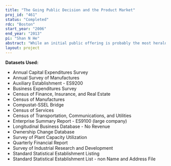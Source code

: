 ```yaml
---
title: "The Going Public Decision and the Product Market"
proj_id: "461"
status: "Completed"
rdc: "Boston"
start_year: "2006"
end_year: "2013"
pi: "Shan N He"
abstract: "While an initial public offering is probably the most heralded mechanism of going public, the most common and successful mechanism of going public is, however, through an acquisition of the private firm by an existing public company. Since going public allows the firm to access external financing through the equity market for the first time in its life, going public may have important implications for the firm’s product market performance as well. In this research project, we will analyze (for the first time in the literature) how the product market performance of a firm affects the timing of its going public decision. This analysis will inform the U.S. Census Bureau regarding the behavior of organizational change activity and its determinants, where the timing of changes in ownership informs business register processing activity.  We also analyze the consequences of a firm going public on various aspects of its subsequent product market performance. We propose to identify the sources of this poor performance by studying how a firm’s productivity, sales, market share, labor costs and employment levels, material costs, rental and administrative expenses, and capital expenditures change subsequent to going public. This analysis will provide important information on the way in which firms report the value of these measures as collected by Census Bureau programs."
layout: project
---
```


**Datasets Used:**

  - Annual Capital Expenditures Survey 
  - Annual Survey of Manufactures 
  - Auxiliary Establishment - ES9200 
  - Business Expenditures Survey 
  - Census of Finance, Insurance, and Real Estate 
  - Census of Manufactures 
  - Compustat-SSEL Bridge 
  - Census of Services 
  - Census of Transportation, Communications, and Utilities 
  - Enterprise Summary Report - ES9100 (large company) 
  - Longitudinal Business Database - No Revenue 
  - Ownership Change Database 
  - Survey of Plant Capacity Utilization 
  - Quarterly Financial Report 
  - Survey of Industrial Research and Development 
  - Standard Statistical Establishment Listing 
  - Standard Statistical Establishment List - non Name and Address File 

